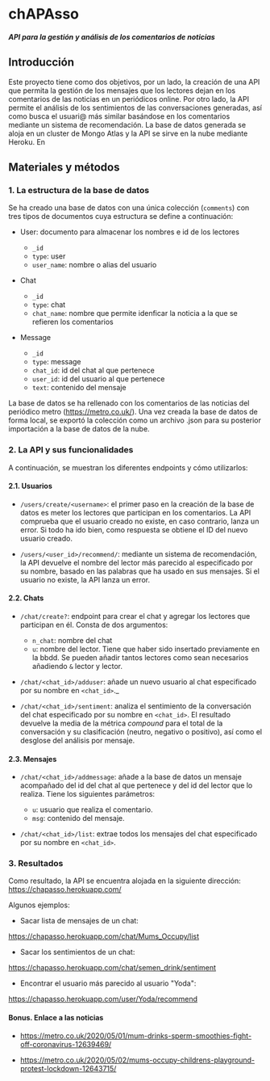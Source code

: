 # chAPAsso
#### *API para la gestión y análisis de los comentarios de noticias*

## Introducción

Este proyecto tiene como dos objetivos, por un lado, la creación de una API que permita la gestión de los mensajes que los lectores dejan en los comentarios de las noticias en un periódicos online. Por otro lado, la API permite el análisis de los sentimientos de las conversaciones generadas, así como busca el usuari@ más similar basándose en los comentarios mediante un sistema de recomendación.
La base de datos generada se aloja en un cluster de Mongo Atlas y la API se sirve en la nube mediante Heroku. En

## Materiales y métodos

### 1. La estructura de la base de datos

Se ha creado una base de datos con una única colección (`comments`) con tres tipos de documentos cuya estructura se define a continuación:

* User: documento para almacenar los nombres e id de los lectores
  * `_id`
  * `type`: user
  * `user_name`: nombre o alias del usuario

* Chat
  * `_id`
  * `type`: chat
  * `chat_name`: nombre que permite idenficar la noticia a la que se refieren los comentarios

* Message
  * `_id`
  * `type`: message
  * `chat_id`: id del chat al que pertenece
  * `user_id`: id del usuario al que pertenece
  * `text`: contenido del mensaje

La base de datos se ha rellenado con los comentarios de las noticias del periódico metro (https://metro.co.uk/). Una vez creada la base de datos de forma local, se exportó la colección como un archivo .json para su posterior importación a la base de datos de la nube. 

### 2. La API y sus funcionalidades

A continuación, se muestran los diferentes endpoints y cómo utilizarlos:

#### 2.1. Usuarios

* `/users/create/<username>`: el primer paso en la creación de la base de datos es meter los lectores que participan en los comentarios. La API comprueba que el usuario creado no existe, en caso contrario, lanza un error. Si todo ha ido bien, como respuesta se obtiene el ID del nuevo usuario creado.

* `/users/<user_id>/recommend/`: mediante un sistema de recomendación, la API devuelve el nombre del lector más parecido al especificado por su nombre, basado en las palabras que ha usado en sus mensajes. Si el usuario no existe, la API lanza un error.

#### 2.2. Chats

* `/chat/create?`: endpoint para crear el chat y agregar los lectores que participan en él. Consta de dos argumentos:
  + `n_chat`: nombre del chat
  + `u`: nombre del lector. Tiene que haber sido insertado previamente en la bbdd. Se pueden añadir tantos lectores como sean necesarios añadiendo `&` lector y lector.

* `/chat/<chat_id>/adduser`: añade un nuevo usuario al chat especificado por su nombre en `<chat_id>`._

* `/chat/<chat_id>/sentiment`: analiza el sentimiento de la conversación del chat especificado por su nombre en `<chat_id>`. El resultado devuelve la media de la métrica *compound* para el total de la conversación y su clasificación (neutro, negativo o positivo), así como el desglose del análisis por mensaje.

#### 2.3. Mensajes

* `/chat/<chat_id>/addmessage`: añade a la base de datos un mensaje acompañado del id del chat al que pertenece y del id del lector que lo realiza. Tiene los siguientes parámetros:
  + `u`: usuario que realiza el comentario.
  + `msg`: contenido del mensaje.

* `/chat/<chat_id>/list`: extrae todos los mensajes del chat especificado por su nombre en `<chat_id>`.

### 3. Resultados

Como resultado, la API se encuentra alojada en la siguiente dirección:
https://chapasso.herokuapp.com/

Algunos ejemplos:

* Sacar lista de mensajes de un chat:

https://chapasso.herokuapp.com/chat/Mums_Occupy/list

* Sacar los sentimientos de un chat:

https://chapasso.herokuapp.com/chat/semen_drink/sentiment

* Encontrar el usuario más parecido al usuario "Yoda":

https://chapasso.herokuapp.com/user/Yoda/recommend


#### Bonus. Enlace a las noticias

* https://metro.co.uk/2020/05/01/mum-drinks-sperm-smoothies-fight-off-coronavirus-12639469/

* https://metro.co.uk/2020/05/02/mums-occupy-childrens-playground-protest-lockdown-12643715/
